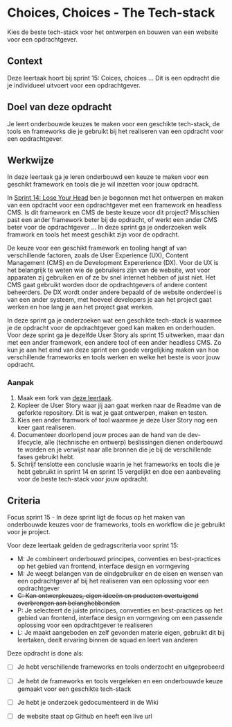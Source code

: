 
# Choices, Choices - The Tech-stack

Kies de beste tech-stack voor het ontwerpen en bouwen van een website voor een opdrachtgever.

## Context

Deze leertaak hoort bij sprint 15: Coices, choices ... Dit is een opdracht die je individueel uitvoert voor een opdrachtgever.

## Doel van deze opdracht

Je leert onderbouwde keuzes te maken voor een geschikte tech-stack, de tools en frameworks die je gebruikt bij het realiseren van een opdracht voor een opdrachtgever.

## Werkwijze

In deze leertaak ga je leren onderbouwd een keuze te maken voor een geschikt framework en tools die je wil inzetten voor jouw opdracht. 

In [Sprint 14: Lose Your Head](https://github.com/fdnd-task/lose-your-head-the-client-case) ben je begonnen met het ontwerpen en maken van een opdracht voor een opdrachtgever met een framework en headless CMS. Is dit framework en CMS de beste keuze voor dit project? Misschien past een ander framework beter bij de opdracht, of werkt een ander CMS beter voor de opdrachtgever ... In deze sprint ga je onderzoeken welk framwork en tools het meest geschikt zijn voor de opdracht. 

De keuze voor een geschikt framework en tooling hangt af van verschillende factoren, zoals de User Experience (UX), Content Management (CMS) en de Development Expererience (DX). Voor de UX is het belangrijk te weten wie de gebruikers zijn van de website, wat voor apparaten zij gebruiken en of ze bv snel internet hebben of juist niet. Het CMS gaat gebruikt worden door de opdrachtgevers of andere content beheerders. De DX wordt onder andere bepaald of de website onderdeel is van een ander systeem, met hoeveel developers je aan het project gaat werken en hoe lang je aan het project gaat werken. 

In deze sprint ga je onderzoeken wat een geschikte tech-stack is waarmee je de opdracht voor de opdrachtgever goed kan maken en onderhouden. Voor deze sprint ga je dezelfde User Story als sprint 15 uitwerken, maar dan met een ander framework, een andere tool of een ander headless CMS. Zo kun je aan het eind van deze sprint een goede vergelijking maken van hoe verschillende frameworks en tools werken en welke het beste is voor jouw opdracht. 


### Aanpak

1. Maak een fork van [deze leertaak](https://github.com/fdnd-task/choices-choices-the-tech-stack/).
2. Kopieer de User Story waar jij aan gaat werken naar de Readme van de geforkte repository. Dit is wat je gaat ontwerpen, maken en testen.
3. Kies een ander framwork of tool waarmee je deze User Story nog een keer gaat realiseren.
4. Documenteer doorlopend jouw proces aan de hand van de dev-lifecycle, alle (technische en ontwerp) beslissingen dienen onderbouwd te worden en je verwijst naar alle bronnen die je bij de verschillende fases gebruikt hebt. 
5. Schrijf tenslotte een conclusie waarin je het frameworks en tools die je hebt gebruikt in sprint 14 en sprint 15 vergelijkt en doe een aanbeveling voor de beste tech-stack voor jouw opdracht. 


## Criteria

Focus sprint 15 - In deze sprint ligt de focus op het maken van onderbouwde keuzes voor de frameworks, tools en workflow die je gebruikt voor je project.

Voor deze leertaak gelden de gedragscriteria voor sprint 15: 
* M: Je combineert onderbouwd principes, conventies en best-practices op het gebied van frontend, interface design en vormgeving
* M: Je weegt belangen van de eindgebruiker en de eisen en wensen van een opdrachtgever af bij het realiseren van een oplossing voor een opdrachtgever
* ~~C: Kan ontwerpkeuzes, eigen ideeën en producten overtuigend overbrengen aan belanghebbenden~~
* P: Je selecteert de juiste principes, conventies en best-practices op het gebied van frontend, interface design en vormgeving om een passende oplossing voor een opdrachtgever te realiseren
* L: Je maakt aangeboden en zelf gevonden materie eigen, gebruikt dit bij leertaken, deelt ervaring binnen de squad en leert van anderen

Deze opdracht is done als:

 - [ ] Je hebt verschillende frameworks en tools onderzocht en uitgeprobeerd
 - [ ] Je hebt de frameworks en tools vergeleken en een onderbouwde keuze gemaakt voor een geschikte tech-stack
 - [ ] Je hebt je onderzoek gedocumenteerd in de Wiki
 - [ ] de website staat op Github en heeft een live url
 
